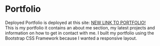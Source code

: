 # Portfolio
Deployed Portfolio is deployed at this site: [NEW LINK TO PORTFOLIO!](https://obscure-everglades-64350.herokuapp.com/)
<br>
This is my portfolio it contains an about me section, my latest projects and information on how to get in contact with me. I built my portfolio using the Bootstrap CSS Framework because I wanted a responsive layout.

